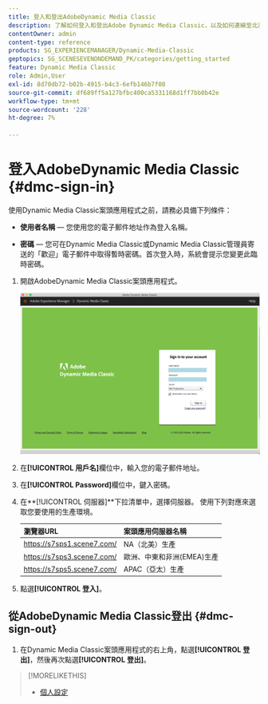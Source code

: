 ```yaml
---
title: 登入和登出AdobeDynamic Media Classic
description: 了解如何登入和登出Adobe Dynamic Media Classic，以及如何連線至北美(NA)或歐洲、中東、非洲(EMEA)或亞太地區(APAC)的生產環境伺服器。
contentOwner: admin
content-type: reference
products: SG_EXPERIENCEMANAGER/Dynamic-Media-Classic
geptopics: SG_SCENESEVENONDEMAND_PK/categories/getting_started
feature: Dynamic Media Classic
role: Admin,User
exl-id: 8d70db72-b02b-4915-b4c3-6efb146b7f08
source-git-commit: df689ff5a127bfbc400ca5331168d1ff7bb0b42e
workflow-type: tm+mt
source-wordcount: '228'
ht-degree: 7%

---
```


<!-- UPDATE THIS TOPIC AFTER DECEMBER 31, 2020!!!!! -->

# 登入AdobeDynamic Media Classic {#dmc-sign-in}

使用Dynamic Media Classic案頭應用程式之前，請務必具備下列條件：

* **使用者名稱**  — 您使用您的電子郵件地址作為登入名稱。

* **密碼**  — 您可在Dynamic Media Classic或Dynamic Media Classic管理員寄送的「歡迎」電子郵件中取得暫時密碼。首次登入時，系統會提示您變更此臨時密碼。

1. 開啟AdobeDynamic Media Classic案頭應用程式。

   ![Dynamic Media Classic登入](/help/assets/dmclassic-login1.png)

1. 在&#x200B;**[!UICONTROL 用戶名]**&#x200B;欄位中，輸入您的電子郵件地址。
1. 在&#x200B;**[!UICONTROL Password]**&#x200B;欄位中，鍵入密碼。
1. 在&#x200B;**[!UICONTROL 伺服器]**下拉清單中，選擇伺服器。
使用下列對應來選取您要使用的生產環境。

   | 瀏覽器URL | 案頭應用伺服器名稱 |
   |---|---|
   | https://s7sps1.scene7.com/ | NA（北美）生產 |
   | https://s7sps3.scene7.com/ | 歐洲、中東和非洲(EMEA)生產 |
   | https://s7sps5.scene7.com/ | APAC（亞太）生產 |

1. 點選&#x200B;**[!UICONTROL 登入]**。

## 從AdobeDynamic Media Classic登出 {#dmc-sign-out}

1. 在Dynamic Media Classic案頭應用程式的右上角，點選&#x200B;**[!UICONTROL 登出]**，然後再次點選&#x200B;**[!UICONTROL 登出]**。

>[!MORELIKETHIS]
>
>* [個人設定](personal-setup.md#personal_setup)

